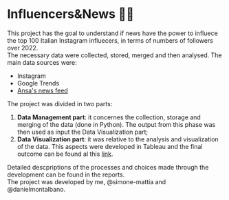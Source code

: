 # Influencers&News :newspaper::busts_in_silhouette:
This project has the goal to understand if news have the power to influece the top 100 Italian Instagram influecers, in terms of numbers of followers over 2022. <br>
The necessary data were collected, stored, merged and then analysed. The main data sources were:
+ Instagram
+ Google Trends 
+ [Ansa's news feed](https://en.wikipedia.org/wiki/Agenzia_Nazionale_Stampa_Associata)

The project was divided in two parts:
1. **Data Management part**: it concernes the collection, storage and merging of the data (done in Python). The output from this phase was then used as input the Data Visualization part;
2. **Data Visualization part**: it was relative to the analysis and visualization of the data. This aspects were developed in Tableau and the final outcome can be found al this [link](https://public.tableau.com/app/profile/daniel1868/viz/DataVisualizationProject_16733838878890/InfluencerNews?publish=yes).

Detailed descpriptions of the processes and choices made through the development can be found in the reports. <br>
The project was developed by me, @simone-mattia and @danielmontalbano.
